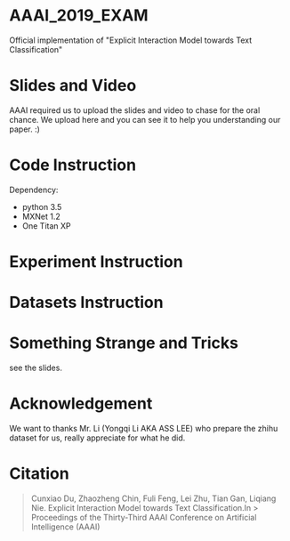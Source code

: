 # AAAI_2019_EXAM
Official implementation of "Explicit Interaction Model towards Text Classification"

# Slides and Video

AAAI required us to upload the slides and video to chase for the oral chance. We upload here and you can see it to help you understanding our paper. :)

# Code Instruction

Dependency:
- python 3.5
- MXNet  1.2
- One Titan XP
# Experiment Instruction

# Datasets Instruction

# Something Strange and Tricks

see the slides.
# Acknowledgement

We want to thanks Mr. Li (Yongqi Li AKA ASS LEE) who prepare the zhihu dataset for us, really appreciate for what he did.

# Citation

> Cunxiao Du, Zhaozheng Chin, Fuli Feng, Lei Zhu, Tian Gan, Liqiang Nie. Explicit Interaction Model towards Text Classification.In > Proceedings of the Thirty-Third AAAI Conference on Artificial Intelligence (AAAI)
